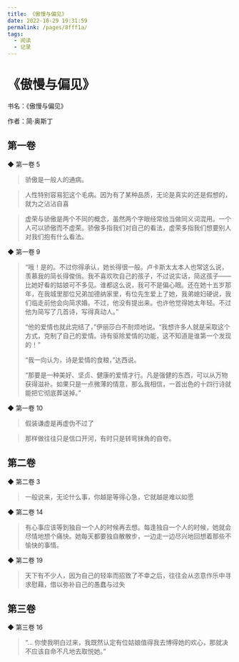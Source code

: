 ```yaml
---
title: 《傲慢与偏见》
date: 2022-10-29 19:31:59
permalink: /pages/8fff1a/
tags:
  - 阅读
  - 记录
---
```

# 《傲慢与偏见》

书名：《傲慢与偏见》

作者：简·奥斯丁

## 第一卷

◆ 第一卷 5

> 骄傲是一般人的通病。

> 人性特别容易犯这个毛病。因为有了某种品质，无论是真实的还是假想的，就为之沾沾自喜

> 虚荣与骄傲是两个不同的概念，虽然两个字眼经常给当做同义词混用。一个人可以骄傲而不虚荣。骄傲多指我们对自己的看法，虚荣多指我们想要别人对我们抱有什么看法。

◆ 第一卷 9

> “哦！是的。不过你得承认，她长得很一般。卢卡斯太太本人也常这么说，羡慕我的简长得俊俏。我不喜欢吹自己的孩子，不过说实话，简这孩子——比她好看的姑娘可不多见。谁都这么说，我可不是偏心眼。还在她十五岁那年，在我城里那位兄弟加德纳家里，有位先生爱上了她，我弟媳妇硬说，我们临走前他会向简求婚。不过，他没有提出来。也许他觉得她太年轻。不过他为简写了几首诗，写得真动人。”
>
>
> “他的爱情也就此完结了，”伊丽莎白不耐烦地说。“我想许多人就是采取这个方式，克制了自己的爱情。诗有驱除爱情的功能，这不知道是谁第一个发现的！”
>
>
> “我一向认为，诗是爱情的食粮，”达西说。
>
>
> “那要是一种美好、坚贞、健康的爱情才行。凡是强健的东西，可以从万物获得滋补。如果只是一点微薄的情意，那么我相信，一首出色的十四行诗就能把它彻底葬送掉。”

◆ 第一卷 10

> 假装谦虚是再虚伪不过了

> 那样做往往只是信口开河，有时只是转弯抹角的自夸。

## 第二卷

◆ 第二卷 3

> 一般说来，无论什么事，你越是等得心急，它就越是难以如愿

◆ 第二卷 14

> 有心事应该等到独自一个人的时候再去想。每逢独自一个人的时候，她就会尽情地想个痛快。她每天都要独自散散步，一边走一边尽兴地回想着那些不愉快的事情。

◆ 第二卷 19

> 天下有不少人，因为自己的轻率而招致了不幸之后，往往会从恣意作乐中寻求慰藉，借以弥补自己的愚蠢与过失

## 第三卷

◆ 第三卷 16

> “... 你使我明白过来，我既然认定有位姑娘值得我去博得她的欢心，那就决不应该自命不凡地去取悦她。”